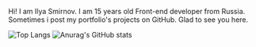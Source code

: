 Hi! I am Ilya Smirnov. I am 15 years old Front-end developer from Russia. Sometimes i post my portfolio's projects on GitHub. Glad to see you here.

![Top Langs](https://github-readme-stats.vercel.app/api/top-langs/?username=rauh-wrld&layout=compact&show_icons=true&theme=dark)
![Anurag's GitHub stats](https://github-readme-stats.vercel.app/api?username=rauh-wrld&show_icons=true&theme=dark)
